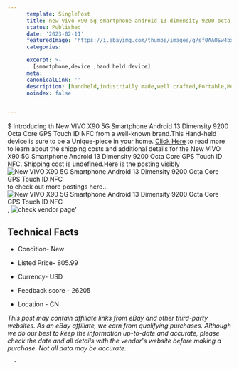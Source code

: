 ```yaml
---
      template: SinglePost
      title: new vivo x90 5g smartphone android 13 dimensity 9200 octa core gps touch id nfc
      status: Published
      date: '2023-02-11'
      featuredImage: 'https://i.ebayimg.com/thumbs/images/g/sf0AAOSw4bxjgXlF/s-l225.jpg'
      categories: 

      excerpt: >-
        [smartphone,device ,hand held device]
      meta:
      canonicalLink: ''
      description: [handheld,industrially made,well crafted,Portable,Mobile,Compact,Convenient,Lightweight,Maneuverable,Man-portable,Miniature,Carriable,Hand-held,Light,Holdable,Transportable,Mobile device,Pocket-sized,On-the-go,Wireless,Cordless,Compact size,Convenient size, smartphone,device ,hand held device]
      noindex: false
      

---
```

$
      Introducing th New VIVO X90 5G Smartphone Android 13 Dimensity 9200 Octa Core GPS Touch ID NFC from a well-known brand.This Hand-held device  is sure to be a Unique-piece in your home. [Click Here](https://www.ebay.com/itm/204164308854?hash=item2f89241f76%3Ag%3Asf0AAOSw4bxjgXlF&mkevt=1&mkcid=1&mkrid=711-53200-19255-0&campid=%253CePNCampaignId%253E&customid=%253CreferenceId%253E&toolid=10049) to read more to learn about the shipping costs and additional details for the New VIVO X90 5G Smartphone Android 13 Dimensity 9200 Octa Core GPS Touch ID NFC. Shipping cost is undefined.Here is the posting visibly ![New VIVO X90 5G Smartphone Android 13 Dimensity 9200 Octa Core GPS Touch ID NFC](https://i.ebayimg.com/thumbs/images/g/sf0AAOSw4bxjgXlF/s-l225.jpg) to check out more postings here... ![New VIVO X90 5G Smartphone Android 13 Dimensity 9200 Octa Core GPS Touch ID NFC](https://i.ebayimg.com/images/g/sf0AAOSw4bxjgXlF/s-l960.jpg), ![check vendor page](https://origin-galleryplus.ebayimg.com/ws/web/204164308854_2_0_1/225x225.jpg,https://origin-galleryplus.ebayimg.com/ws/web/204164308854_3_0_1/225x225.jpg,https://origin-galleryplus.ebayimg.com/ws/web/204164308854_4_0_1/225x225.jpg,https://origin-galleryplus.ebayimg.com/ws/web/204164308854_5_0_1/225x225.jpg,https://origin-galleryplus.ebayimg.com/ws/web/204164308854_6_0_1/225x225.jpg,https://origin-galleryplus.ebayimg.com/ws/web/204164308854_7_0_1/225x225.jpg,https://origin-galleryplus.ebayimg.com/ws/web/204164308854_8_0_1/225x225.jpg)'

      

 ## Technical Facts 



     
      

 - Condition- New 


      

 - Listed Price- 805.99 


      

 - Currency- USD 


      

 - Feedback score - 26205 


      

 - Location - CN 


      
      

 *_This post may contain affiliate links from eBay and other third-party websites. As an eBay affiliate, we earn from qualifying purchases. Although we do our best to keep the information up-to-date and accurate, please check the date and all details with the vendor's website before making a purchase. Not all data may be accurate._*




      -
